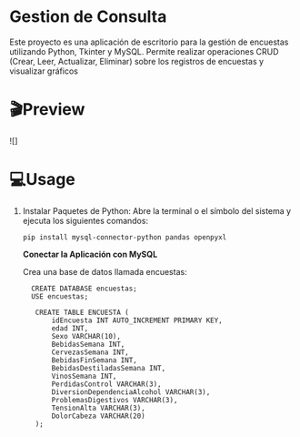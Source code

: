# Gestion de Consulta
Este proyecto es una aplicación de escritorio para la gestión de encuestas utilizando Python, Tkinter y MySQL. 
Permite realizar operaciones CRUD (Crear, Leer, Actualizar, Eliminar) sobre los registros de encuestas y visualizar gráficos

# 🎬Preview
![]

# 💻Usage


1. Instalar Paquetes de Python: Abre la terminal o el símbolo del sistema y ejecuta los siguientes comandos:

	```
   pip install mysql-connector-python pandas openpyxl
	```

   **Conectar la Aplicación con MySQL**
   
   Crea una base de datos llamada encuestas:
   ```
     CREATE DATABASE encuestas;
     USE encuestas;

      CREATE TABLE ENCUESTA (
          idEncuesta INT AUTO_INCREMENT PRIMARY KEY,
          edad INT,
          Sexo VARCHAR(10),
          BebidasSemana INT,
          CervezasSemana INT,
          BebidasFinSemana INT,
          BebidasDestiladasSemana INT,
          VinosSemana INT,
          PerdidasControl VARCHAR(3),
          DiversionDependenciaAlcohol VARCHAR(3),
          ProblemasDigestivos VARCHAR(3),
          TensionAlta VARCHAR(3),
          DolorCabeza VARCHAR(20)
      );
    ```
